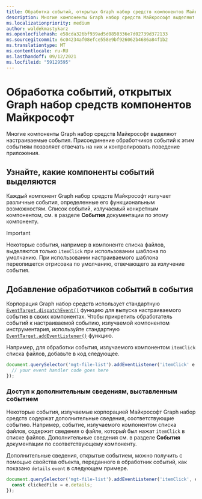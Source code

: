 ```yaml
---
title: Обработка событий, открытых Graph набор средств компонентов Майкрософт
description: Многие компоненты Graph набор средств Майкрософт выделяют настраиваемые события. Присоединение обработчиков событий к этим событиям позволяет отвечать на них и контролировать поведение приложения.
ms.localizationpriority: medium
author: waldekmastykarz
ms.openlocfilehash: e58cda326bf939ad5d0850336e7d02739d372133
ms.sourcegitcommit: 6c04234af08efce558e9bf926062b4686a84f1b2
ms.translationtype: MT
ms.contentlocale: ru-RU
ms.lasthandoff: 09/12/2021
ms.locfileid: "59129595"
---
```

# <a name="handle-events-exposed-by-microsoft-graph-toolkit-components"></a>Обработка событий, открытых Graph набор средств компонентов Майкрософт

Многие компоненты Graph набор средств Майкрософт выделяют настраиваемые события. Присоединение обработчиков событий к этим событиям позволяет отвечать на них и контролировать поведение приложения.

## <a name="discover-which-events-components-emit"></a>Узнайте, какие компоненты событий выделяются

Каждый компонент Graph набор средств Майкрософт излучает различные события, определенные его функциональным возможностям. Список событий, излучаемый конкретным компонентом, см. в разделе **События** документации по этому компоненту.

> [!IMPORTANT]
> Некоторые события, например в компоненте списка файлов, выделяются только `itemClick` при использовании шаблона по умолчанию. При использовании настраиваемого шаблона переопишется отрисовка по умолчанию, отвечающего за излучение события.

## <a name="add-event-handlers-to-events"></a>Добавление обработчиков событий в события

Корпорация Graph набор средств использует стандартную [`EventTarget.dispatchEvent()`](https://developer.mozilla.org/docs/Web/API/EventTarget/dispatchEvent) функцию для выпуска настраиваемого события в своих компонентах. Чтобы прикрепить обработатель событий к настраиваемой событию, излучаемой компонентом инструментария, используйте стандартную [`EventTarget.addEventListener()`](https://developer.mozilla.org/docs/Web/API/EventTarget/addEventListener) функцию.

Например, для обработки события, излучаемого компонентом `itemClick` списка файлов, добавьте в код следующее.

```javascript
document.querySelector('mgt-file-list').addEventListener('itemClick' e => {
  // your event handler code goes here
});
```

### <a name="access-additional-information-exposed-by-the-event"></a>Доступ к дополнительным сведениям, выставленным событием

Некоторые события, излучаемые корпорацией Майкрософт Graph набор средств содержат дополнительные сведения, соответствующие событию. Например, событие, излучаемого компонентом списка файлов, содержит сведения о файле, который был нажат `itemClick` в списке файлов. Дополнительные сведения см. в разделе **События** документации по соответствующему компоненту.

Дополнительные сведения, открытые событием, можно получить с помощью свойства объекта, переданного в обработник событий, как показано `details` `event` в следующем примере.

```javascript
document.querySelector('mgt-file-list').addEventListener('itemClick', e => {
  const clickedFile = e.details;
});
```
